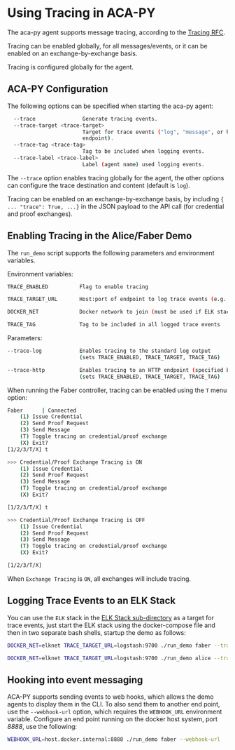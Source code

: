 # Using Tracing in ACA-PY

The aca-py agent supports message tracing, according to the [Tracing RFC](https://github.com/hyperledger/aries-rfcs/tree/master/features/0034-message-tracing).

Tracing can be enabled globally, for all messages/events, or it can be enabled on an exchange-by-exchange basis.

Tracing is configured globally for the agent.

## ACA-PY Configuration

The following options can be specified when starting the aca-py agent:

```bash
  --trace               Generate tracing events.
  --trace-target <trace-target>
                        Target for trace events ("log", "message", or http
                        endpoint).
  --trace-tag <trace-tag>
                        Tag to be included when logging events.
  --trace-label <trace-label>
                        Label (agent name) used logging events.
```

The `--trace` option enables tracing globally for the agent, the other options can configure the trace destination and content (default is `log`).

Tracing can be enabled on an exchange-by-exchange basis, by including `{ ... "trace": True, ...}` in the JSON payload to the API call (for credential and proof exchanges).

## Enabling Tracing in the Alice/Faber Demo

The `run_demo` script supports the following parameters and environment variables.

Environment variables:

```bash
TRACE_ENABLED          Flag to enable tracing

TRACE_TARGET_URL       Host:port of endpoint to log trace events (e.g. logstash:9700)

DOCKER_NET             Docker network to join (must be used if ELK stack is running in docker)

TRACE_TAG              Tag to be included in all logged trace events
```

Parameters:

```bash
--trace-log            Enables tracing to the standard log output
                       (sets TRACE_ENABLED, TRACE_TARGET, TRACE_TAG)

--trace-http           Enables tracing to an HTTP endpoint (specified by TRACE_TARGET_URL)
                       (sets TRACE_ENABLED, TRACE_TARGET, TRACE_TAG)
```

When running the Faber controller, tracing can be enabled using the `T` menu option:

```bash
Faber      | Connected
    (1) Issue Credential
    (2) Send Proof Request
    (3) Send Message
    (T) Toggle tracing on credential/proof exchange
    (X) Exit?
[1/2/3/T/X] t

>>> Credential/Proof Exchange Tracing is ON
    (1) Issue Credential
    (2) Send Proof Request
    (3) Send Message
    (T) Toggle tracing on credential/proof exchange
    (X) Exit?

[1/2/3/T/X] t

>>> Credential/Proof Exchange Tracing is OFF
    (1) Issue Credential
    (2) Send Proof Request
    (3) Send Message
    (T) Toggle tracing on credential/proof exchange
    (X) Exit?

[1/2/3/T/X]
```

When `Exchange Tracing` is `ON`, all exchanges will include tracing.

## Logging Trace Events to an ELK Stack

You can use the `ELK` stack in the [ELK Stack sub-directory](https://github.com/hyperledger/aries-cloudagent-python/blob/0.12.1rc0/demo/elk-stack) as a target for trace events, just start the ELK stack using the docker-compose file and then in two separate bash shells, startup the demo as follows:

```bash
DOCKER_NET=elknet TRACE_TARGET_URL=logstash:9700 ./run_demo faber --trace-http
```

```bash
DOCKER_NET=elknet TRACE_TARGET_URL=logstash:9700 ./run_demo alice --trace-http
```

## Hooking into event messaging

ACA-PY supports sending events to web hooks, which allows the demo agents to display them in the CLI. To also send them to another end point, use the `--webhook-url` option, which requires the `WEBHOOK_URL` environment variable. Configure an end point running on the docker host system, port *8888*, use the following:

```bash
WEBHOOK_URL=host.docker.internal:8888 ./run_demo faber --webhook-url
```
